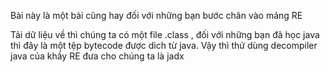 Bài này là một bài cũng hay đối với những bạn bước chân vào mảng RE

Tải dữ liệu về thì chúng ta có một file .class , đối với những bạn đã học java thì đây là một tệp bytecode được dich từ java. Vậy thì thử dùng decompiler java của khầy RE đưa cho chúng ta là jadx

